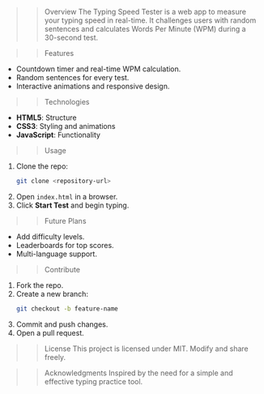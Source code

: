 
>> Overview
The Typing Speed Tester is a web app to measure your typing speed in real-time. It challenges users with random sentences and calculates Words Per Minute (WPM) during a 30-second test.



>> Features
- Countdown timer and real-time WPM calculation.
- Random sentences for every test.
- Interactive animations and responsive design.



>> Technologies
- **HTML5**: Structure
- **CSS3**: Styling and animations
- **JavaScript**: Functionality



>> Usage
1. Clone the repo:
   ```bash
   git clone <repository-url>
   ```
2. Open `index.html` in a browser.
3. Click **Start Test** and begin typing.



>> Future Plans
- Add difficulty levels.
- Leaderboards for top scores.
- Multi-language support.



>> Contribute
1. Fork the repo.
2. Create a new branch:
   ```bash
   git checkout -b feature-name
   ```
3. Commit and push changes.
4. Open a pull request.



>> License
This project is licensed under MIT. Modify and share freely.



>> Acknowledgments
Inspired by the need for a simple and effective typing practice tool.

